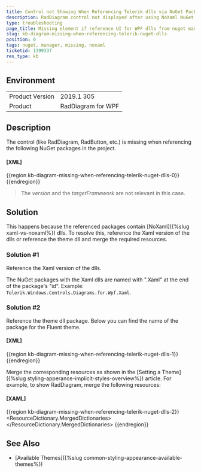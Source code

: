 ```yaml
---
title: Control not Showing When Referencing Telerik dlls via NuGet Package
description: RadDiagram control not displayed after using NoXaml NuGet assemblies without referencing theme
type: troubleshooting
page_title: Missing element if reference UI for WPF dlls from nuget manager
slug: kb-diagram-missing-when-referencing-telerik-nuget-dlls
position: 0
tags: nuget, manager, missing, noxaml
ticketid: 1399337
res_type: kb
---
```


## Environment
<table>
	<tr>
		<td>Product Version</td>
		<td>2019.1 305</td>
	</tr>
	<tr>
		<td>Product</td>
		<td>RadDiagram for WPF</td>
	</tr>
</table>

## Description

The control (like RadDiagram, RadButton, etc.) is missing when referencing the following NuGet packages in the project.

#### __[XML]__
{{region kb-diagram-missing-when-referencing-telerik-nuget-dlls-0}}
	<packages>
	  <package id="Telerik.Windows.Controls.Diagrams.for.Wpf" version="2019.1.220" targetFramework="net45" />
	  <package id="Telerik.Windows.Controls.for.Wpf" version="2019.1.220" targetFramework="net45" />
	  <package id="Telerik.Windows.Diagrams.Core.for.Wpf" version="2019.1.220" targetFramework="net45" />
	</packages>
{{endregion}}

> The *version* and the *targetFramework* are not relevant in this case. 

## Solution

This happens because the referenced packages contain [NoXaml]({%slug xaml-vs-noxaml%}) dlls. To resolve this, reference the Xaml version of the dlls or reference the theme dll and merge the required resources.

### Solution #1

Reference the Xaml version of the dlls.

The NuGet packages with the Xaml dlls are named with ".Xaml" at the end of the package's "id". Example: `Telerik.Windows.Controls.Diagrams.for.Wpf.Xaml`.

### Solution #2

Reference the theme dll package. Below you can find the name of the package for the Fluent theme.

#### __[XML]__
{{region kb-diagram-missing-when-referencing-telerik-nuget-dlls-1}}
	<packages>
		<!-- other packages here -->
		<package id="Telerik.Windows.themes.Fluent.for.Wpf" version="2019.1.220" targetFramework="net45" />
	</packages>
{{endregion}}

Merge the corresponding resources as shown in the [Setting a Theme]({%slug styling-apperance-implicit-styles-overview%}) article. For example, to show RadDiagram, merge the following resources:

#### __[XAML]__
{{region kb-diagram-missing-when-referencing-telerik-nuget-dlls-2}}
	<ResourceDictionary> 
		<ResourceDictionary.MergedDictionaries> 
			<ResourceDictionary Source="/Telerik.Windows.Themes.Fluent;component/Themes/System.Windows.xaml"/> 
			<ResourceDictionary Source="/Telerik.Windows.Themes.Fluent;component/Themes/Telerik.Windows.Controls.xaml"/> 
			<ResourceDictionary Source="/Telerik.Windows.Themes.Fluent;component/Themes/Telerik.Windows.Controls.Diagrams.xaml"/> 			
		</ResourceDictionary.MergedDictionaries> 
	</ResourceDictionary> 
{{endregion}}

## See Also
* [Available Themes]({%slug common-styling-appearance-available-themes%})
